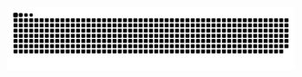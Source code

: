 ![snake gif](https://github.com/Xeruloudon/Xeruloudon/blob/output/github-contribution-grid-snake.svg)
